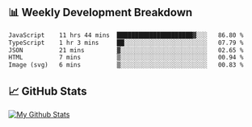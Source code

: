 ## 📊 Weekly Development Breakdown
<!--START_SECTION:waka-->

```txt
JavaScript    11 hrs 44 mins  █████████████████████▓░░░   86.80 %
TypeScript    1 hr 3 mins     ██░░░░░░░░░░░░░░░░░░░░░░░   07.79 %
JSON          21 mins         ▓░░░░░░░░░░░░░░░░░░░░░░░░   02.65 %
HTML          7 mins          ▒░░░░░░░░░░░░░░░░░░░░░░░░   00.94 %
Image (svg)   6 mins          ▒░░░░░░░░░░░░░░░░░░░░░░░░   00.83 %
```

<!--END_SECTION:waka-->

## 📈 GitHub Stats
[![My Github Stats](https://github-readme-stats.vercel.app/api?username=triagung128&show_icons=true&hide=contribs,issues&count_private=true&theme=tokyonight)](https://github.com/triagung128)

<!-- [![Top Langs](https://github-readme-stats.vercel.app/api/top-langs/?username=triagung128&layout=compact)](https://github.com/triagung128) -->
